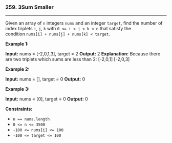 ### 259. 3Sum Smaller
---
Given an array of `n` integers `nums` and an integer `target`, find the number of index triplets `i`, `j`, `k` with `0 <= i < j < k < n` that satisfy the condition `nums[i] + nums[j] + nums[k] < target`.

**Example 1:**

**Input:** nums = [-2,0,1,3], target = 2
**Output:** 2
**Explanation:** Because there are two triplets which sums are less than 2:
[-2,0,1]
[-2,0,3]

**Example 2:**

**Input:** nums = [], target = 0
**Output:** 0

**Example 3:**

**Input:** nums = [0], target = 0
**Output:** 0

**Constraints:**

-   `n == nums.length`
-   `0 <= n <= 3500`
-   `-100 <= nums[i] <= 100`
-   `-100 <= target <= 100`